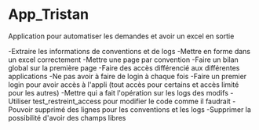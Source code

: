 # App_Tristan
Application pour automatiser les demandes et avoir un excel en sortie

-Extraire les informations de conventions et de logs 
    -Mettre en forme dans un excel correctement 
    -Mettre une page par convention 
    -Faire un bilan global sur la première page
-Faire des accès différencié aux différentes applications 
    -Ne pas avoir à faire de login à chaque fois 
    -Faire un premier login pour avoir accès à l'appli (tout accès pour certains et accès limité pour les autres)
    -Mettre qui a fait l'opération sur les logs des modifs
    -Utiliser test_restreint_access pour modifier le code comme il faudrait
-Pouvoir supprimé des lignes pour les conventions et les logs
-Supprimer la possibilité d'avoir des champs libres

